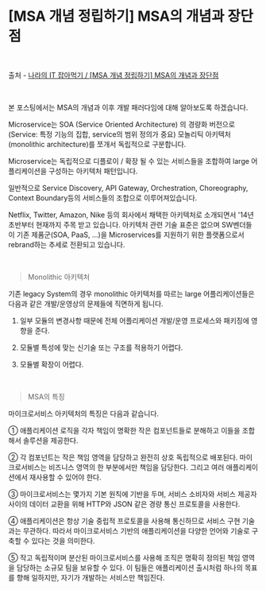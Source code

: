 # [MSA 개념 정립하기] MSA의 개념과 장단점

<br/>

출처 - [나라의 IT 잡아먹기 / [MSA 개념 정립하기] MSA의 개념과 장단점](https://waspro.tistory.com/429?category=857035)

<br/>

본 포스팅에서는 MSA의 개념과 이후 개발 패러다임에 대해 알아보도록 하겠습니다.

Microservice는 SOA (Service Oriented Architecture) 의 경량화 버전으로 (Service: 특정 기능의 집합, service의 범위 정의가 중요) 모놀리틱 아키텍처(monolithic architecture)를 쪼개서 독립적으로 구분합니다.

Microservice는 독립적으로 디플로이 / 확장 될 수 있는 서비스들을 조합하여 large 어플리케이션을 구성하는 아키텍처 패턴입니다.

일반적으로 Service Discovery, API Gateway, Orchestration, Choreography, Context Boundary등의 서비스들의 조합으로 이루어져있습니다.

Netflix, Twitter, Amazon, Nike 등의 회사에서 채택한 아키텍처로 소개되면서 '14년 초반부터 현재까지 주목 받고 있습니다. 아키텍처 관련 기술 표준은 없으며 SW벤더들이 기존 제품군(SOA, PaaS, ...)을 Microservices를 지원하기 위한 플랫폼으로서 rebrand하는 추세로 전환되고 있습니다.

<br/>

> Monolithic 아키텍처

기존 legacy System의 경우 monolithic 아키텍처를 따르는 large 어플리케이션들은 다음과 같은 개발/운영상의 문제들에 직면하게 됩니다.

1. 일부 모듈의 변경사항 때문에 전체 어플리케이션 개발/운영 프로세스와 패키징에 영향을 준다.

2. 모듈별 특성에 맞는 신기술 또는 구조를 적용하기 어렵다.

3. 모듈별 확장이 어렵다.

<br/>

> MSA의 특징

마이크로서비스 아키텍처의 특징은 다음과 같습니다.

① 애플리케이션 로직을 각자 책임이 명확한 작은 컴포넌트들로 분해하고 이들을 조합해서 솔루션을 제공한다.

② 각 컴포넌트는 작은 책임 영역을 담당하고 완전히 상호 독립적으로 배포된다. 마이크로서비스는 비즈니스 영역의 한 부분에서만 책임을 담당한다. 그리고 여러 애플리케이션에서 재사용할 수 있어야 한다.

③ 마이크로서비스는 몇가지 기본 원칙에 기반을 두며, 서비스 소비자와 서비스 제공자 사이의 데이터 교환을 위해 HTTP와 JSON 같은 경량 통신 프로토콜을 사용한다.

④ 애플리케이션은 항상 기술 중립적 프로토콜을 사용해 통신하므로 서비스 구현 기술과는 무관하다. 따라서 마이크로서비스 기반의 애플리케이션을 다양한 언어와 기술로 구축할 수 있다는 것을 의미한다.

⑤ 작고 독립적이며 분산된 마이크로서비스를 사용해 조직은 명확히 정의된 책임 영역을 담당하는 소규모 팀을 보유할 수 있다. 이 팀들은 애플리케이션 출시처럼 하나의 목표를 향해 일하지만, 자기가 개발하는 서비스만 책임진다.
